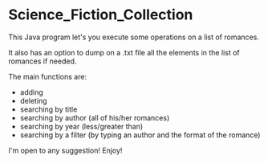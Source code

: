 # Science_Fiction_Collection

This Java program let's you execute some operations on a list of romances.

It also has an option to dump on a .txt file all the elements in the list of romances if needed.

The main functions are:
- adding
- deleting
- searching by title
- searching by author (all of his/her romances)
- searching by year (less/greater than)
- searching by a filter (by typing an author and the format of the romance)

I'm open to any suggestion! Enjoy!
